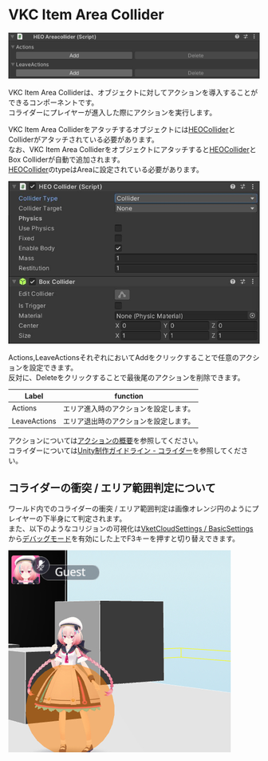 # VKC Item Area Collider

![HEOAreaCollider](img/HEOAreaCollider.jpg)

VKC Item Area Colliderは、オブジェクトに対してアクションを導入することができるコンポーネントです。<br/>
コライダーにプレイヤーが進入した際にアクションを実行します。

VKC Item Area Colliderをアタッチするオブジェクトには[HEOCollider](./HEOCollider.md)とColliderがアタッチされている必要があります。<br>
なお、VKC Item Area Colliderをオブジェクトにアタッチすると[HEOCollider](./HEOCollider.md)とBox Colliderが自動で追加されます。<br>
[HEOCollider](./HEOCollider.md)のtypeはAreaに設定されている必要があります。

![HEOCollider](img/HEOCollider_1.jpg)

Actions,LeaveActionsそれぞれにおいてAddをクリックすることで任意のアクションを設定できます。<br>
反対に、Deleteをクリックすることで最後尾のアクションを削除できます。

|  Label |  function  |
| ----   | ---- |
| Actions | エリア進入時のアクションを設定します。 |
| LeaveActions | エリア退出時のアクションを設定します。 |

アクションについては[アクションの概要](../Actions/ActionsOverview.md)を参照してください。<br>
コライダーについては[Unity制作ガイドライン - コライダー](../WorldMakingGuide/UnityGuidelines.md)を参照してください。

## コライダーの衝突 / エリア範囲判定について

ワールド内でのコライダーの衝突 / エリア範囲判定は画像オレンジ円のようにプレイヤーの下半身にて判定されます。<br>
また、以下のようなコリジョンの可視化は[VketCloudSettings / BasicSettings](../VketCloudSettings/BasicSettings.md)から[デバッグモード](../WorldEditingTips/DebugMode.md#f3)を有効にした上でF3キーを押すと切り替えできます。

![HEOCollider_2](img/HEOCollider_2.jpg)
